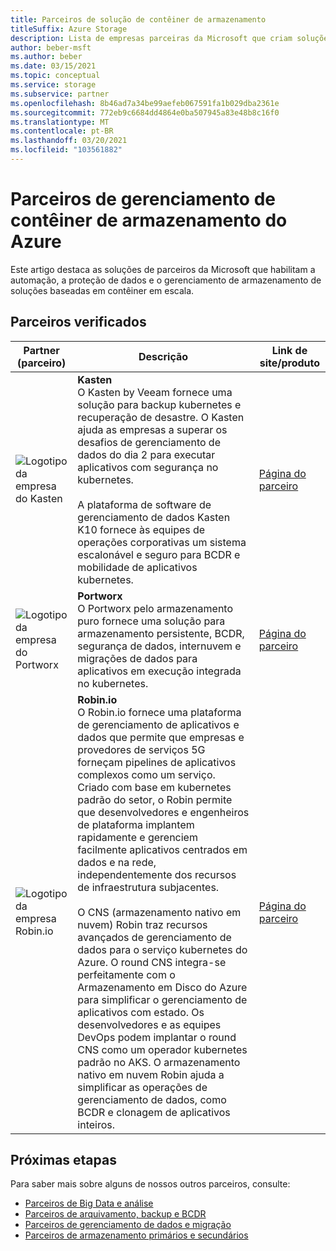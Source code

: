 ```yaml
---
title: Parceiros de solução de contêiner de armazenamento
titleSuffix: Azure Storage
description: Lista de empresas parceiras da Microsoft que criam soluções de clientes para contêineres com o armazenamento do Azure
author: beber-msft
ms.author: beber
ms.date: 03/15/2021
ms.topic: conceptual
ms.service: storage
ms.subservice: partner
ms.openlocfilehash: 8b46ad7a34be99aefeb067591fa1b029dba2361e
ms.sourcegitcommit: 772eb9c6684dd4864e0ba507945a83e48b8c16f0
ms.translationtype: MT
ms.contentlocale: pt-BR
ms.lasthandoff: 03/20/2021
ms.locfileid: "103561882"
---
```

# <a name="azure-storage-container-management-partners"></a>Parceiros de gerenciamento de contêiner de armazenamento do Azure

Este artigo destaca as soluções de parceiros da Microsoft que habilitam a automação, a proteção de dados e o gerenciamento de armazenamento de soluções baseadas em contêiner em escala.

## <a name="verified-partners"></a>Parceiros verificados

| Partner (parceiro) | Descrição | Link de site/produto |
| ------- | ----------- | -------------------- |
| ![Logotipo da empresa do Kasten](./media/kasten-logo.png) |**Kasten**<br>O Kasten by Veeam fornece uma solução para backup kubernetes e recuperação de desastre. O Kasten ajuda as empresas a superar os desafios de gerenciamento de dados do dia 2 para executar aplicativos com segurança no kubernetes.<br><br>A plataforma de software de gerenciamento de dados Kasten K10 fornece às equipes de operações corporativas um sistema escalonável e seguro para BCDR e mobilidade de aplicativos kubernetes.|[Página do parceiro](https://docs.kasten.io/latest/install/azure/azure.html)|
| ![Logotipo da empresa do Portworx](./media/portworx-logo.png) |**Portworx**<br>O Portworx pelo armazenamento puro fornece uma solução para armazenamento persistente, BCDR, segurança de dados, internuvem e migrações de dados para aplicativos em execução integrada no kubernetes.|[Página do parceiro](https://portworx.com/azure/)|
| ![Logotipo da empresa <n/>Robin.io](./media/robin-logo.png) |**<n/>Robin.io**<br>O Robin.io fornece uma plataforma de gerenciamento de aplicativos e dados que permite que empresas e provedores de serviços 5G forneçam pipelines de aplicativos complexos como um serviço. Criado com base em kubernetes padrão do setor, o Robin permite que desenvolvedores e engenheiros de plataforma implantem rapidamente e gerenciem facilmente aplicativos centrados em dados e na rede, independentemente dos recursos de infraestrutura subjacentes.<br><br>O CNS (armazenamento nativo em nuvem) Robin traz recursos avançados de gerenciamento de dados para o serviço kubernetes do Azure. O round CNS integra-se perfeitamente com o Armazenamento em Disco do Azure para simplificar o gerenciamento de aplicativos com estado. Os desenvolvedores e as equipes DevOps podem implantar o round CNS como um operador kubernetes padrão no AKS. O armazenamento nativo em nuvem Robin ajuda a simplificar as operações de gerenciamento de dados, como BCDR e clonagem de aplicativos inteiros. |[Página do parceiro](https://robin.io/robin-cloud-native-storage-for-microsoft-aks/)|

## <a name="next-steps"></a>Próximas etapas

Para saber mais sobre alguns de nossos outros parceiros, consulte:

- [Parceiros de Big Data e análise](..\analytics\partner-overview.md)
- [Parceiros de arquivamento, backup e BCDR](..\backup-archive-disaster-recovery\partner-overview.md)
- [Parceiros de gerenciamento de dados e migração](..\data-management\partner-overview.md)
- [Parceiros de armazenamento primários e secundários](..\primary-secondary-storage\partner-overview.md)